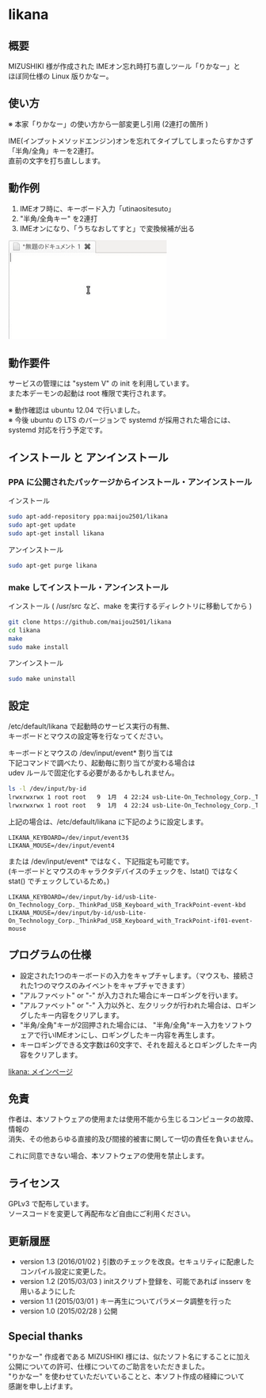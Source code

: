 likana
======

## 概要

MIZUSHIKI 様が作成された IMEオン忘れ時打ち直しツール「りかなー」と  
ほぼ同仕様の Linux 版りかなー。


## 使い方

※ 本家「りかなー」の使い方から一部変更し引用 (2連打の箇所 )

IME(インプットメソッドエンジン)オンを忘れてタイプしてしまったらすかさず「半角/全角」キーを2連打。  
直前の文字を打ち直しします。  


## 動作例

1. IMEオフ時に、キーボード入力「utinaositesuto」
2. "半角/全角キー" を2連打
3. IMEオンになり、「うちなおしてすと」で変換候補が出る

![demo_likana_gif](https://github.com/maijou2501/maijou2501.github.io/blob/master/image/likana.gif)

## 動作要件

サービスの管理には "system V" の init を利用しています。  
また本デーモンの起動は root 権限で実行されます。

※ 動作確認は ubuntu 12.04 で行いました。  
※ 今後 ubuntu の LTS のバージョンで systemd が採用された場合には、systemd 対応を行う予定です。


## インストール と アンインストール

### PPA に公開されたパッケージからインストール・アンインストール

インストール

```sh
sudo apt-add-repository ppa:maijou2501/likana
sudo apt-get update
sudo apt-get install likana
```

アンインストール

```sh
sudo apt-get purge likana
```


### make してインストール・アンインストール

インストール ( /usr/src など、make を実行するディレクトリに移動してから )

```sh
git clone https://github.com/maijou2501/likana
cd likana
make
sudo make install
```

アンインストール

```sh
sudo make uninstall
```


## 設定

/etc/default/likana で起動時のサービス実行の有無、  
キーボードとマウスの設定等を行なってください。

キーボードとマウスの /dev/input/event* 割り当ては  
下記コマンドで調べたり、起動毎に割り当てが変わる場合は  
udev ルールで固定化する必要があるかもしれません。

```sh
ls -l /dev/input/by-id
lrwxrwxrwx 1 root root   9  1月  4 22:24 usb-Lite-On_Technology_Corp._ThinkPad_USB_Keyboard_with_TrackPoint-event-kbd -> ../event3
lrwxrwxrwx 1 root root   9  1月  4 22:24 usb-Lite-On_Technology_Corp._ThinkPad_USB_Keyboard_with_TrackPoint-if01-event-mouse -> ../event4
```

上記の場合は、/etc/default/likana に下記のように設定します。

```
LIKANA_KEYBOARD=/dev/input/event3$
LIKANA_MOUSE=/dev/input/event4
```


または /dev/input/event* ではなく、下記指定も可能です。  
(キーボードとマウスのキャラクタデバイスのチェックを、lstat() ではなく stat() でチェックしているため。)

```
LIKANA_KEYBOARD=/dev/input/by-id/usb-Lite-On_Technology_Corp._ThinkPad_USB_Keyboard_with_TrackPoint-event-kbd
LIKANA_MOUSE=/dev/input/by-id/usb-Lite-On_Technology_Corp._ThinkPad_USB_Keyboard_with_TrackPoint-if01-event-mouse
```


## プログラムの仕様

* 設定された1つのキーボードの入力をキャプチャします。（マウスも、接続された1つのマウスのみイベントをキャプチャできます）
* "アルファベット" or "-" が入力された場合にキーロギングを行います。
* "アルファベット" or "-" 入力以外と、左クリックが行われた場合は、ロギングしたキー内容をクリアします。
* "半角/全角"キーが2回押された場合には、 "半角/全角"キー入力をソフトウェアで行いIMEオンにし、ロギングしたキー内容を再生します。
* キーロギングできる文字数は60文字で、それを超えるとロギングしたキー内容をクリアします。

[ likana: メインページ ]( http://maijou2501.github.io/likana/index.html )


## 免責

作者は、本ソフトウェアの使用または使用不能から生じるコンピュータの故障、情報の  
消失、その他あらゆる直接的及び間接的被害に関して一切の責任を負いません。

これに同意できない場合、本ソフトウェアの使用を禁止します。


## ライセンス

GPLv3 で配布しています。  
ソースコードを変更して再配布など自由にご利用ください。


## 更新履歴

* version 1.3 (2016/01/02 ) 引数のチェックを改良。セキュリティに配慮したコンパイル設定に変更した。
* version 1.2 (2015/03/03 ) initスクリプト登録を、可能であれば insserv を用いるようにした
* version 1.1 (2015/03/01 ) キー再生についてパラメータ調整を行った
* version 1.0 (2015/02/28 ) 公開


## Special thanks

"りかなー" 作成者である MIZUSHIKI 様には、似たソフト名にすることに加え  
公開についての許可、仕様についてのご助言をいただきました。  
"りかなー" を使わせていただいていることと、本ソフト作成の経緯について  
感謝を申し上げます。
